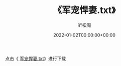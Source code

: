 ﻿---
title:  《军宠悍妻.txt》
date:   2022-01-02T00:00:00+00:00
author: 听松阁
layout: post
permalink: /军宠悍妻/
categories: 小说
tags: [小说]
---

点击《 [军宠悍妻.txt](http://img.660000.xyz/bookstukust/book/bntxt/10/军宠悍妻.txt)》进行下载